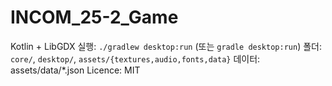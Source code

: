 INCOM_25-2_Game
================

Kotlin + LibGDX
실행: `./gradlew desktop:run` (또는 `gradle desktop:run`)
폴더: `core/`, `desktop/`, `assets/{textures,audio,fonts,data}`
데이터: assets/data/*.json
Licence: MIT

